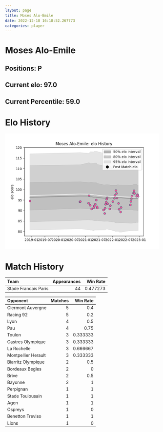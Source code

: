 ```yaml
---  
layout: page  
title: Moses Alo-Emile  
date: 2022-12-18 16:18:52.267773  
categories: player  
---
```

# Moses Alo-Emile

## Positions: P

## Current elo: 97.0

## Current Percentile: 59.0

# Elo History


![elo history](history_MosesAlo-Emile.png)
# Match History


| Team                 |   Appearances |   Win Rate |
|:---------------------|--------------:|-----------:|
| Stade Francais Paris |            44 |   0.477273 |

| Opponent            |   Matches |   Win Rate |
|:--------------------|----------:|-----------:|
| Clermont Auvergne   |         5 |   0.4      |
| Racing 92           |         5 |   0.2      |
| Lyon                |         4 |   0.5      |
| Pau                 |         4 |   0.75     |
| Toulon              |         3 |   0.333333 |
| Castres Olympique   |         3 |   0.333333 |
| La Rochelle         |         3 |   0.666667 |
| Montpellier Herault |         3 |   0.333333 |
| Biarritz Olympique  |         2 |   0.5      |
| Bordeaux Begles     |         2 |   0        |
| Brive               |         2 |   0.5      |
| Bayonne             |         2 |   1        |
| Perpignan           |         1 |   1        |
| Stade Toulousain    |         1 |   1        |
| Agen                |         1 |   1        |
| Ospreys             |         1 |   0        |
| Benetton Treviso    |         1 |   1        |
| Lions               |         1 |   0        |